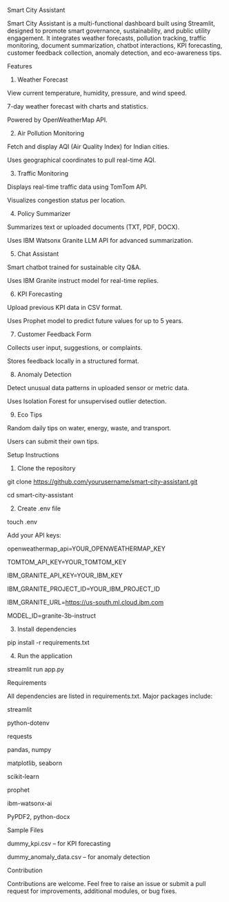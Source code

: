 Smart City Assistant


Smart City Assistant is a multi-functional dashboard built using Streamlit, designed to promote smart governance, sustainability, and public utility engagement. It integrates weather forecasts, pollution tracking, traffic monitoring, document summarization, chatbot interactions, KPI forecasting, customer feedback collection, anomaly detection, and eco-awareness tips.

Features

1. Weather Forecast
   
View current temperature, humidity, pressure, and wind speed.

7-day weather forecast with charts and statistics.

Powered by OpenWeatherMap API.

2. Air Pollution Monitoring
   
Fetch and display AQI (Air Quality Index) for Indian cities.

Uses geographical coordinates to pull real-time AQI.

3. Traffic Monitoring
   
Displays real-time traffic data using TomTom API.

Visualizes congestion status per location.

4. Policy Summarizer
   
Summarizes text or uploaded documents (TXT, PDF, DOCX).

Uses IBM Watsonx Granite LLM API for advanced summarization.

5. Chat Assistant
   
Smart chatbot trained for sustainable city Q&A.

Uses IBM Granite instruct model for real-time replies.


6. KPI Forecasting
   
Upload previous KPI data in CSV format.

Uses Prophet model to predict future values for up to 5 years.

7. Customer Feedback Form
   
Collects user input, suggestions, or complaints.

Stores feedback locally in a structured format.

8. Anomaly Detection
    
Detect unusual data patterns in uploaded sensor or metric data.

Uses Isolation Forest for unsupervised outlier detection.

9. Eco Tips
    
Random daily tips on water, energy, waste, and transport.

Users can submit their own tips.

Setup Instructions

1. Clone the repository
   
git clone https://github.com/yourusername/smart-city-assistant.git

cd smart-city-assistant

2. Create .env file
   
touch .env

Add your API keys:

openweathermap_api=YOUR_OPENWEATHERMAP_KEY

TOMTOM_API_KEY=YOUR_TOMTOM_KEY

IBM_GRANITE_API_KEY=YOUR_IBM_KEY

IBM_GRANITE_PROJECT_ID=YOUR_IBM_PROJECT_ID

IBM_GRANITE_URL=https://us-south.ml.cloud.ibm.com

MODEL_ID=granite-3b-instruct

3. Install dependencies
   
pip install -r requirements.txt

4. Run the application
   
streamlit run app.py

Requirements

All dependencies are listed in requirements.txt. Major packages include:

streamlit

python-dotenv

requests

pandas, numpy

matplotlib, seaborn

scikit-learn

prophet

ibm-watsonx-ai

PyPDF2, python-docx


Sample Files

dummy_kpi.csv – for KPI forecasting

dummy_anomaly_data.csv – for anomaly detection

Contribution

Contributions are welcome. Feel free to raise an issue or submit a pull request for improvements, additional modules, or bug fixes.

